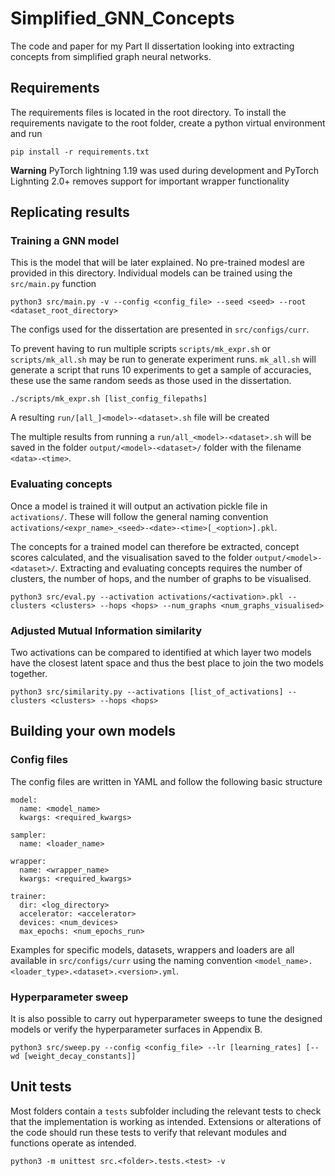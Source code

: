 # Simplified_GNN_Concepts
The code and paper for my Part II dissertation looking into extracting concepts from simplified graph neural networks.

## Requirements

The requirements files is located in the root directory. To install the requirements navigate to the root folder, create a python virtual environment and run 
```
pip install -r requirements.txt
```

**Warning**
PyTorch lightning 1.19 was used during development and PyTorch Lighnting 2.0+ removes support for important wrapper functionality 

## Replicating results

### Training a GNN model

This is the model that will be later explained. No pre-trained modesl are provided in this directory. Individual models can be trained using the `src/main.py` function

```
python3 src/main.py -v --config <config_file> --seed <seed> --root <dataset_root_directory>
```

The configs used for the dissertation are presented in `src/configs/curr`.

To prevent having to run multiple scripts `scripts/mk_expr.sh` or `scripts/mk_all.sh` may be run to generate experiment runs. `mk_all.sh` will generate a script that runs 10 experiments to get a sample of accuracies, these use the same random seeds as those used in the dissertation.

```
./scripts/mk_expr.sh [list_config_filepaths]
```

A resulting `run/[all_]<model>-<dataset>.sh` file will be created

The multiple results from running a `run/all_<model>-<dataset>.sh` will be saved in the folder `output/<model>-<dataset>/` folder with the filename `<data>-<time>`.

### Evaluating concepts

Once a model is trained it will output an activation pickle file in `activations/`. These will follow the general naming convention `activations/<expr_name>_<seed>-<date>-<time>[_<option>].pkl`.

The concepts for a trained model can therefore be extracted, concept scores calculated, and the visualisation saved to the folder `output/<model>-<dataset>/`. Extracting and evaluating concepts requires the number of clusters, the number of hops, and the number of graphs to be visualised.

```
python3 src/eval.py --activation activations/<activation>.pkl --clusters <clusters> --hops <hops> --num_graphs <num_graphs_visualised>
```

### Adjusted Mutual Information similarity

Two activations can be compared to identified at which layer two models have the closest latent space and thus the best place to join the two models together.

```
python3 src/similarity.py --activations [list_of_activations] --clusters <clusters> --hops <hops>
```

## Building your own models

### Config files

The config files are written in YAML and follow the following basic structure

```
model:
  name: <model_name>
  kwargs: <required_kwargs>

sampler:
  name: <loader_name>

wrapper:
  name: <wrapper_name>
  kwargs: <required_kwargs>

trainer:
  dir: <log_directory>
  accelerator: <accelerator>
  devices: <num_devices>
  max_epochs: <num_epochs_run>
```

Examples for specific models, datasets, wrappers and loaders are all available in `src/configs/curr` using the naming convention `<model_name>.<loader_type>.<dataset>.<version>.yml`.

### Hyperparameter sweep

It is also possible to carry out hyperparameter sweeps to tune the designed models or verify the hyperparameter surfaces in Appendix B.

```
python3 src/sweep.py --config <config_file> --lr [learning_rates] [--wd [weight_decay_constants]]
```

## Unit tests

Most folders contain a `tests` subfolder including the relevant tests to check that the implementation is working as intended. Extensions or alterations of the code should run these tests to verify that relevant modules and functions operate as intended.

```
python3 -m unittest src.<folder>.tests.<test> -v
```
